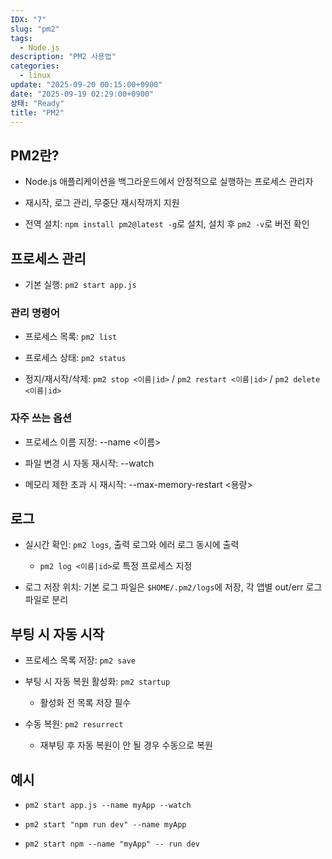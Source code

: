 ```yaml
---
IDX: "7"
slug: "pm2"
tags:
  - Node.js
description: "PM2 사용법"
categories:
  - linux
update: "2025-09-20 00:15:00+0900"
date: "2025-09-19 02:29:00+0900"
상태: "Ready"
title: "PM2"
---
```

## PM2란?

- Node.js 애플리케이션을 백그라운드에서 안정적으로 실행하는 프로세스 관리자

- 재시작, 로그 관리, 무중단 재시작까지 지원

- 전역 설치: `npm install pm2@latest -g`로 설치, 설치 후 `pm2 -v`로 버전 확인

## 프로세스 관리

- 기본 실행: `pm2 start app.js`

### 관리 명령어

- 프로세스 목록: `pm2 list`

- 프로세스 상태: `pm2 status`

- 정지/재시작/삭제: `pm2 stop <이름|id>` / `pm2 restart <이름|id>` / `pm2 delete <이름|id>`

### 자주 쓰는 옵션

- 프로세스 이름 지정: --name <이름>

- 파일 변경 시 자동 재시작: --watch

- 메모리 제한 초과 시 재시작: --max-memory-restart <용량>

## 로그

- 실시간 확인: `pm2 logs`, 출력 로그와 에러 로그 동시에 출력

    - `pm2 log <이름|id>`로 특정 프로세스 지정

- 로그 저장 위치: 기본 로그 파일은 `$HOME/.pm2/logs`에 저장, 각 앱별 out/err 로그 파일로 분리

## 부팅 시 자동 시작

- 프로세스 목록 저장: `pm2 save`

- 부팅 시 자동 복원 활성화: `pm2 startup`

    - 활성화 전 목록 저장 필수

- 수동 복원: `pm2 resurrect`

    - 재부팅 후 자동 복원이 안 될 경우 수동으로 복원

## 예시

- `pm2 start app.js --name myApp --watch`

- `pm2 start "npm run dev" --name myApp`

- `pm2 start npm --name "myApp" -- run dev`

